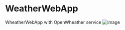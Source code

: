# WeatherWebApp
WheatherWebApp with OpenWheather service
![image](https://github.com/Shpeks/WeatherWebApp/assets/96112171/bbc89fe9-8068-4eab-a0df-cea3d389eaf7)
